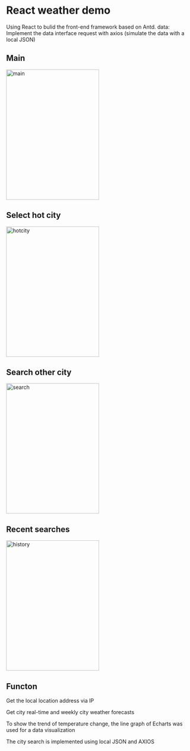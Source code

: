 # React weather demo
Using React to bulid the front-end framework based on Antd.
data: Implement the data interface request with axios (simulate the data with a local JSON)
## Main

<img src="https://github.com/Ivy777-qi/React-weather-demo/blob/master/image/weather1.gif" width="250" height="350" alt="main"/>

## Select hot city
<img src="https://github.com/Ivy777-qi/React-weather-demo/blob/master/image/weather2.gif" width="250" height="350" alt="hotcity"/>

## Search other city
<img src="https://github.com/Ivy777-qi/React-weather-demo/blob/master/image/weather3.gif" width="250" height="350" alt="search"/>

## Recent searches
<img src="https://github.com/Ivy777-qi/React-weather-demo/blob/master/image/weather4.gif" width="250" height="350" alt="history"/>

## Functon

Get the local location address via IP

Get city real-time and weekly city weather forecasts

To show the trend of temperature change, the line graph of Echarts was used for a data visualization

The city search is implemented using local JSON and AXIOS
